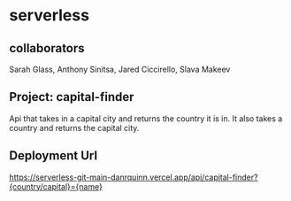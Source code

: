 # serverless

## collaborators

Sarah Glass, Anthony Sinitsa, Jared Ciccirello, Slava Makeev

## Project: capital-finder

Api that takes in a capital city and returns the country it is in. It also takes a country and returns the capital city.

## Deployment Url

https://serverless-git-main-danrquinn.vercel.app/api/capital-finder?{country/capital}={name}



